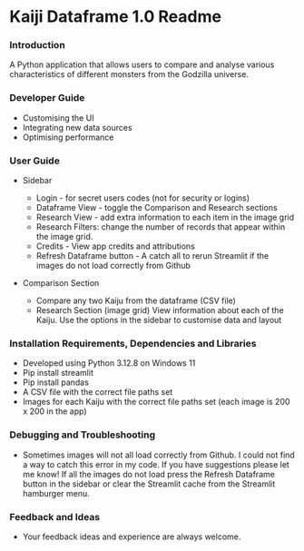 # Kaiji Dataframe 1.0 Readme

### Introduction
A Python application that allows users to compare and analyse various characteristics of different monsters from the Godzilla universe.

### Developer Guide
- Customising the UI
- Integrating new data sources
- Optimising performance
   
### User Guide

- Sidebar
  - Login - for secret users codes (not for security or logins)
  - Dataframe View - toggle the Comparison and Research sections
  - Research View - add extra information to each item in the image grid
  - Research Filters: change the number of records that appear within the image grid.
  - Credits - View app credits and attributions
  - Refresh Dataframe button - A catch all to rerun Streamlit if the images do not load correctly from Github

- Comparison Section
  - Compare any two Kaiju from the dataframe (CSV file)
  - Research Section (image grid) View information about each of the Kaiju. Use the options in the sidebar to customise data and layout
  
### Installation Requirements, Dependencies and Libraries
- Developed using Python 3.12.8 on Windows 11
- Pip install streamlit
- Pip install pandas
- A CSV file with the correct file paths set
- Images for each Kaiju with the correct file paths set (each image is 200 x 200 in the app)

### Debugging and Troubleshooting
- Sometimes images will not all load correctly from Github. I could not find a way to catch this error in my code. If you have suggestions please let me know! If all the images do not load press the Refresh Dataframe button in the sidebar or clear the Streamlit cache from the Streamlit hamburger menu.

### Feedback and Ideas
- Your feedback ideas and experience are always welcome.
